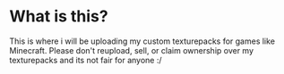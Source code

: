 # What is this?
This is where i will be uploading my custom texturepacks for games like Minecraft.
Please don't reupload, sell, or claim ownership over my texturepacks and its not fair for anyone :/



